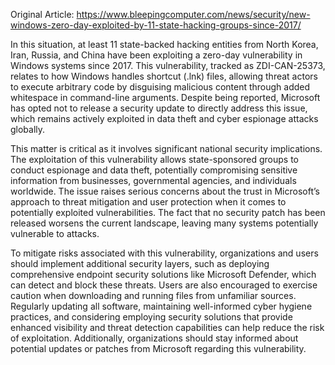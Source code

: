 Original Article: https://www.bleepingcomputer.com/news/security/new-windows-zero-day-exploited-by-11-state-hacking-groups-since-2017/

In this situation, at least 11 state-backed hacking entities from North Korea, Iran, Russia, and China have been exploiting a zero-day vulnerability in Windows systems since 2017. This vulnerability, tracked as ZDI-CAN-25373, relates to how Windows handles shortcut (.lnk) files, allowing threat actors to execute arbitrary code by disguising malicious content through added whitespace in command-line arguments. Despite being reported, Microsoft has opted not to release a security update to directly address this issue, which remains actively exploited in data theft and cyber espionage attacks globally.

This matter is critical as it involves significant national security implications. The exploitation of this vulnerability allows state-sponsored groups to conduct espionage and data theft, potentially compromising sensitive information from businesses, governmental agencies, and individuals worldwide. The issue raises serious concerns about the trust in Microsoft’s approach to threat mitigation and user protection when it comes to potentially exploited vulnerabilities. The fact that no security patch has been released worsens the current landscape, leaving many systems potentially vulnerable to attacks.

To mitigate risks associated with this vulnerability, organizations and users should implement additional security layers, such as deploying comprehensive endpoint security solutions like Microsoft Defender, which can detect and block these threats. Users are also encouraged to exercise caution when downloading and running files from unfamiliar sources. Regularly updating all software, maintaining well-informed cyber hygiene practices, and considering employing security solutions that provide enhanced visibility and threat detection capabilities can help reduce the risk of exploitation. Additionally, organizations should stay informed about potential updates or patches from Microsoft regarding this vulnerability.